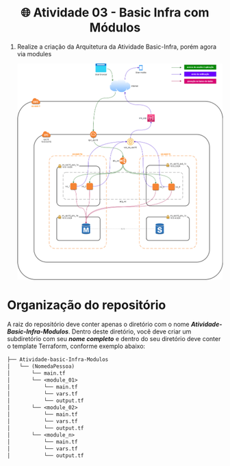 <h1 align="center"> 🌐 Atividade 03 - Basic Infra com Módulos </h1>

1. Realize a criação da Arquitetura da Atividade Basic-Infra, porém agora via modules

    ![Arquitetura](/Terraform-AWS/Atividade-Basic-Infra/images/basic-infra.drawio.png)

    
  
# Organização do repositório

A raiz do repositório deve conter apenas o diretório com o nome ***Atividade-Basic-Infra-Modulos***. Dentro deste diretório, você deve criar um subdiretório com seu ***nome completo*** e dentro do seu diretório deve conter o template Terraform, conforme exemplo abaixo:

```
├── Atividade-basic-Infra-Modulos
│   └── (NomedaPessoa)
│       └── main.tf
│       └── <module_01>
│           └── main.tf
│           └── vars.tf
│           └── output.tf
│       └── <module_02>
│           └── main.tf
│           └── vars.tf
│           └── output.tf
│       └── <module_n>
│           └── main.tf
│           └── vars.tf
│           └── output.tf
```
